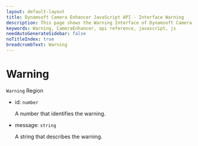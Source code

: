 ```yaml
---
layout: default-layout
title: Dynamsoft Camera Enhancer JavaScript API - Interface Warning
description: This page shows the Warning Interface of Dynamsoft Camera Enhancer JavaScript SDK.
keywords: Warning, CameraEnhancer, api reference, javascript, js
needAutoGenerateSidebar: false
noTitleIndex: true
breadcrumbText: Warning
---
```


# Warning

`Warning` Region

* id: `number`

  A number that identifies the warning.

* message: `string`

  A string that describes the warning.
